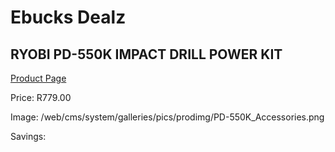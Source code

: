
# Ebucks Dealz
## RYOBI PD-550K IMPACT DRILL POWER KIT
[Product Page](https://www.ebucks.com/web/shop/productSelected.do?prodId=1067931354&catId=717324798)

Price: R779.00

Image: /web/cms/system/galleries/pics/prodimg/PD-550K_Accessories.png

Savings: 


	